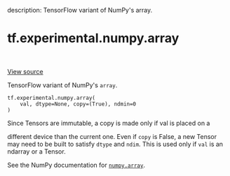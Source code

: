 description: TensorFlow variant of NumPy's array.

<div itemscope itemtype="http://developers.google.com/ReferenceObject">
<meta itemprop="name" content="tf.experimental.numpy.array" />
<meta itemprop="path" content="Stable" />
</div>

# tf.experimental.numpy.array

<!-- Insert buttons and diff -->

<table class="tfo-notebook-buttons tfo-api nocontent" align="left">

</table>

<a target="_blank" href="/code/stable/tensorflow/python/ops/numpy_ops/np_array_ops.py">View source</a>



TensorFlow variant of NumPy's `array`.

<pre class="devsite-click-to-copy prettyprint lang-py tfo-signature-link">
<code>tf.experimental.numpy.array(
    val, dtype=None, copy=(True), ndmin=0
)
</code></pre>



<!-- Placeholder for "Used in" -->

Since Tensors are immutable, a copy is made only if val is placed on a

  different device than the current one. Even if `copy` is False, a new Tensor
  may need to be built to satisfy `dtype` and `ndim`. This is used only if `val`
  is an ndarray or a Tensor.
  

See the NumPy documentation for [`numpy.array`](https://numpy.org/doc/1.16/reference/generated/numpy.array.html).